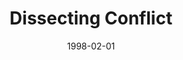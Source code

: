 ---
layout: message
category: message
series: "The Jagged Edge"
title: "Dissecting Conflict"
date: 1998-02-01
audio-description: "How to deal with conflict without killing everybody! "
audio: ""
audio-title: "Dissecting Conflict"
audio-duration: ":"
---